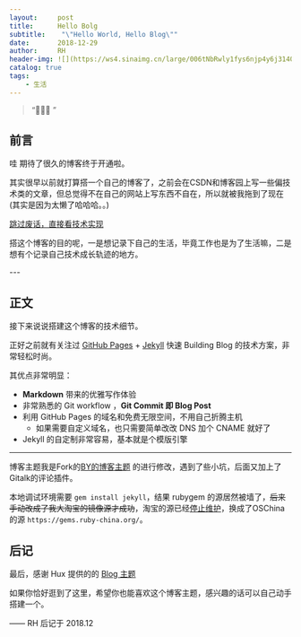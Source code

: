 ```yaml
---
layout:     post
title:      Hello Bolg
subtitle:    "\"Hello World, Hello Blog\""
date:       2018-12-29
author:     RH
header-img: ![](https://ws4.sinaimg.cn/large/006tNbRwly1fys6njp4y6j31400u01ky.jpg)
catalog: true
tags:
    - 生活
---
```


> “🙉🙉🙉 ”


## 前言

哇 期待了很久的博客终于开通啦。

其实很早以前就打算搭一个自己的博客了，之前会在CSDN和博客园上写一些偏技术类的文章，但总觉得不在自己的网站上写东西不自在，所以就被我拖到了现在(其实是因为太懒了哈哈哈。。)

[跳过废话，直接看技术实现 ](#build) 

搭这个博客的目的呢，一是想记录下自己的生活，毕竟工作也是为了生活嘛，二是想有个记录自己技术成长轨迹的地方。

<p id = "build"></p>
---

## 正文

接下来说说搭建这个博客的技术细节。  

正好之前就有关注过 [GitHub Pages](https://pages.github.com/) + [Jekyll](http://jekyllrb.com/) 快速 Building Blog 的技术方案，非常轻松时尚。

其优点非常明显：

* **Markdown** 带来的优雅写作体验
* 非常熟悉的 Git workflow ，**Git Commit 即 Blog Post**
* 利用 GitHub Pages 的域名和免费无限空间，不用自己折腾主机
	* 如果需要自定义域名，也只需要简单改改 DNS 加个 CNAME 就好了 
* Jekyll 的自定制非常容易，基本就是个模版引擎



---


博客主题我是Fork的[BY的博客主题](https://github.com/qiubaiying/qiubaiying.github.io) 的进行修改，遇到了些小坑，后面又加上了Gitalk的评论插件。

本地调试环境需要 `gem install jekyll`，结果 rubygem 的源居然被墙了，~~后来手动改成了我大淘宝的镜像源才成功~~，淘宝的源已经[停止维护](https://gems.ruby-china.org/)，换成了OSChina的源 `https://gems.ruby-china.org/`。


## 后记

最后，感谢 Hux 提供的的 [Blog 主题](https://github.com/Huxpro/huxpro.github.io)

如果你恰好逛到了这里，希望你也能喜欢这个博客主题，感兴趣的话可以自己动手搭建一个。

—— RH 后记于 2018.12



